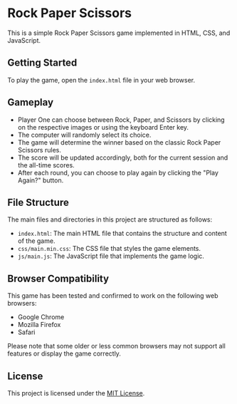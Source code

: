 # Rock Paper Scissors

This is a simple Rock Paper Scissors game implemented in HTML, CSS, and JavaScript.

## Getting Started

To play the game, open the `index.html` file in your web browser.

## Gameplay

- Player One can choose between Rock, Paper, and Scissors by clicking on the respective images or using the keyboard Enter key.
- The computer will randomly select its choice.
- The game will determine the winner based on the classic Rock Paper Scissors rules.
- The score will be updated accordingly, both for the current session and the all-time scores.
- After each round, you can choose to play again by clicking the "Play Again?" button.

## File Structure

The main files and directories in this project are structured as follows:

- `index.html`: The main HTML file that contains the structure and content of the game.
- `css/main.min.css`: The CSS file that styles the game elements.
- `js/main.js`: The JavaScript file that implements the game logic.

## Browser Compatibility

This game has been tested and confirmed to work on the following web browsers:

- Google Chrome
- Mozilla Firefox
- Safari

Please note that some older or less common browsers may not support all features or display the game correctly.

## License

This project is licensed under the [MIT License](LICENSE).
